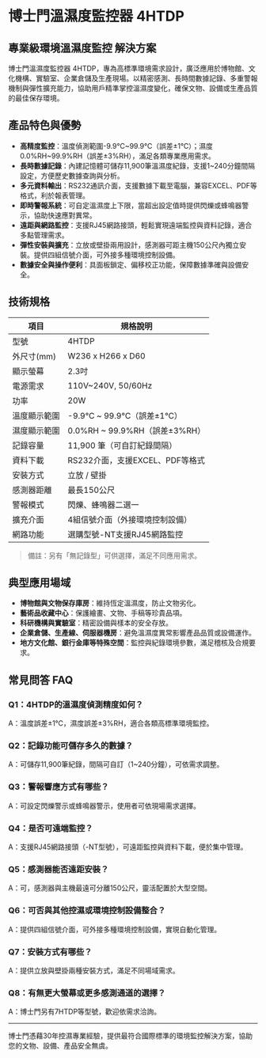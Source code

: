# 博士門溫濕度監控器 4HTDP

## 專業級環境溫濕度監控 解決方案

博士門溫濕度監控器 4HTDP，專為高標準環境需求設計，廣泛應用於博物館、文化機構、實驗室、企業倉儲及生產現場。以精密感測、長時間數據記錄、多重警報機制與彈性擴充能力，協助用戶精準掌控溫濕度變化，確保文物、設備或生產品質的最佳保存環境。

## 產品特色與優勢

- **高精度監控**：溫度偵測範圍-9.9℃~99.9℃（誤差±1℃）；濕度0.0%RH~99.9%RH（誤差±3%RH），滿足各類專業應用需求。
- **長時數據記錄**：內建記憶體可儲存11,900筆溫濕度紀錄，支援1~240分鐘間隔設定，方便歷史數據查詢與分析。
- **多元資料輸出**：RS232通訊介面，支援數據下載至電腦，兼容EXCEL、PDF等格式，利於報表管理。
- **即時警報系統**：可自定溫濕度上下限，當超出設定值時提供閃爍或蜂鳴器警示，協助快速應對異常。
- **遠距與網路監控**：支援RJ45網路接頭，輕鬆實現遠端監控與資料記錄，適合多點管理需求。
- **彈性安裝與擴充**：立放或壁掛兩用設計，感測器可距主機150公尺內獨立安裝。提供四組信號介面，可外接多種環境控制設備。
- **數據安全與操作便利**：具面板鎖定、偏移校正功能，保障數據準確與設備安全。

## 技術規格

| 項目         | 規格說明                               |
| ------------ | -------------------------------------- |
| 型號         | 4HTDP                                  |
| 外尺寸(mm)   | W236 x H266 x D60                      |
| 顯示螢幕     | 2.3吋                                  |
| 電源需求     | 110V~240V, 50/60Hz                     |
| 功率         | 20W                                    |
| 溫度顯示範圍 | -9.9℃ ~ 99.9℃（誤差±1℃）              |
| 濕度顯示範圍 | 0.0%RH ~ 99.9%RH（誤差±3%RH）          |
| 記錄容量     | 11,900 筆（可自訂紀錄間隔）            |
| 資料下載     | RS232介面，支援EXCEL、PDF等格式        |
| 安裝方式     | 立放 / 壁掛                            |
| 感測器距離   | 最長150公尺                            |
| 警報模式     | 閃爍、蜂鳴器二選一                     |
| 擴充介面     | 4組信號介面（外接環境控制設備）         |
| 網路功能     | 選購型號-NT支援RJ45網路監控            |

> 備註：另有「無記錄型」可供選擇，滿足不同應用需求。

## 典型應用場域

- **博物館與文物保存庫房**：維持恆定溫濕度，防止文物劣化。
- **藝術品收藏中心**：保護繪畫、文物、手稿等珍貴品項。
- **科研機構與實驗室**：精密設備與樣本的安全存放。
- **企業倉儲、生產線、伺服器機房**：避免溫濕度異常影響產品品質或設備運作。
- **地方文化館、銀行金庫等特殊空間**：監控與紀錄環境參數，滿足稽核及合規要求。

## 常見問答 FAQ

### Q1：4HTDP的溫濕度偵測精度如何？  
A：溫度誤差±1℃，濕度誤差±3%RH，適合各類高標準環境監控。

### Q2：記錄功能可儲存多久的數據？  
A：可儲存11,900筆紀錄，間隔可自訂（1~240分鐘），可依需求調整。

### Q3：警報響應方式有哪些？  
A：可設定閃爍警示或蜂鳴器警示，使用者可依現場需求選擇。

### Q4：是否可遠端監控？  
A：支援RJ45網路接頭（-NT型號），可遠距監控與資料下載，便於集中管理。

### Q5：感測器能否遠距安裝？  
A：可，感測器與主機最遠可分離150公尺，靈活配置於大型空間。

### Q6：可否與其他控濕或環境控制設備整合？  
A：提供四組信號介面，可外接多種環境控制設備，實現自動化管理。

### Q7：安裝方式有哪些？  
A：提供立放與壁掛兩種安裝方式，滿足不同場域需求。

### Q8：有無更大螢幕或更多感測通道的選擇？  
A：博士門另有7HTDP等型號，歡迎依需求洽詢。

---

博士門憑藉30年控濕專業經驗，提供最符合國際標準的環境監控解決方案，協助您的文物、設備、產品安全無虞。